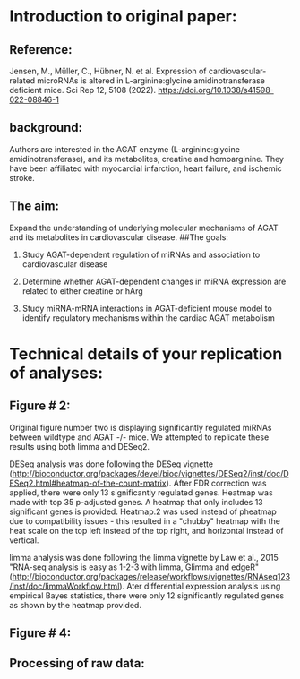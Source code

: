 # Introduction to original paper: 
## Reference: 
Jensen, M., Müller, C., Hübner, N. et al. Expression of cardiovascular-related microRNAs is altered in L-arginine:glycine amidinotransferase deficient mice. Sci Rep 12, 5108 (2022). https://doi.org/10.1038/s41598-022-08846-1
## background:
Authors are interested in the AGAT enzyme (L-arginine:glycine amidinotransferase), and its metabolites, creatine and homoarginine. They have been affiliated with myocardial infarction, heart failure, and ischemic stroke. 
## The aim: 
Expand the understanding of underlying molecular mechanisms of AGAT and its metabolites in cardiovascular disease. 
##The goals: 
1. Study AGAT-dependent regulation of miRNAs and association to cardiovascular disease

2. Determine whether AGAT-dependent changes in miRNA expression are related to either creatine or hArg

3. Study miRNA-mRNA interactions in AGAT-deficient mouse model to identify regulatory mechanisms within the cardiac AGAT metabolism

#  Technical details of your replication of analyses: 
## Figure # 2: 
Original figure number two is displaying significantly regulated miRNAs between wildtype and AGAT -/- mice. We attempted to replicate these results using both limma and DESeq2. 

DESeq analysis was done following the DESeq vignette (http://bioconductor.org/packages/devel/bioc/vignettes/DESeq2/inst/doc/DESeq2.html#heatmap-of-the-count-matrix). After FDR correction was applied, there were only 13 significantly regulated genes. Heatmap was made with top 35 p-adjusted genes. A heatmap that only includes 13 significant genes is provided. Heatmap.2 was used instead of pheatmap due to compatibility issues - this resulted in a "chubby" heatmap with the heat scale on the top left instead of the top right, and horizontal instead of vertical. 

limma analysis was done following the limma vignette by Law et al., 2015 "RNA-seq analysis is easy as 1-2-3 with limma, Glimma and edgeR" (http://bioconductor.org/packages/release/workflows/vignettes/RNAseq123/inst/doc/limmaWorkflow.html). Ater differential expression analysis using empirical Bayes statistics, there were only 12 significantly regulated genes as shown by the heatmap provided. 

## Figure # 4: 

## Processing of raw data: 
